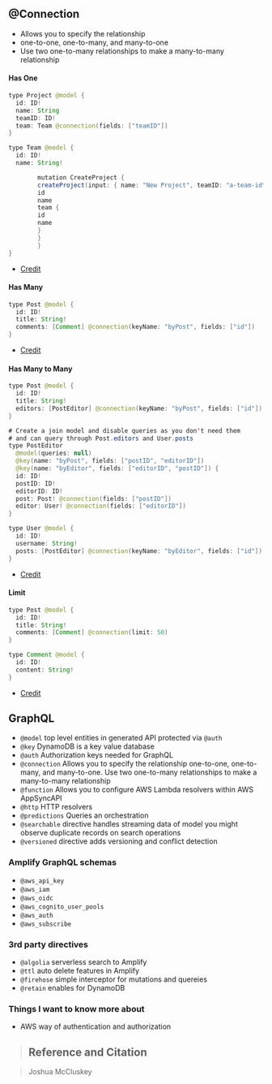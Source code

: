 ## @Connection

- Allows you to specify the relationship
- one-to-one, one-to-many, and many-to-one
- Use two one-to-many relationships to make a many-to-many relationship

#### Has One

````Java
type Project @model {
  id: ID!
  name: String
  teamID: ID!
  team: Team @connection(fields: ["teamID"])
}

type Team @model {
  id: ID!
  name: String!

        mutation CreateProject {
        createProject(input: { name: "New Project", teamID: "a-team-id"}) {
        id
        name
        team {
        id
        name
        }
        }
        }
}
````
- [Credit](https://docs.amplify.aws/cli-legacy/graphql-transformer/directives/#connection)

#### Has Many


````Java
type Post @model {
  id: ID!
  title: String!
  comments: [Comment] @connection(keyName: "byPost", fields: ["id"])
}


````
- [Credit](https://docs.amplify.aws/cli-legacy/graphql-transformer/directives/#connection)

#### Has Many to Many

````Java
type Post @model {
  id: ID!
  title: String!
  editors: [PostEditor] @connection(keyName: "byPost", fields: ["id"])
}

# Create a join model and disable queries as you don't need them
# and can query through Post.editors and User.posts
type PostEditor
  @model(queries: null)
  @key(name: "byPost", fields: ["postID", "editorID"])
  @key(name: "byEditor", fields: ["editorID", "postID"]) {
  id: ID!
  postID: ID!
  editorID: ID!
  post: Post! @connection(fields: ["postID"])
  editor: User! @connection(fields: ["editorID"])
}

type User @model {
  id: ID!
  username: String!
  posts: [PostEditor] @connection(keyName: "byEditor", fields: ["id"])
}
````
- [Credit](https://docs.amplify.aws/cli-legacy/graphql-transformer/directives/#connection)

#### Limit

````Java
type Post @model {
  id: ID!
  title: String!
  comments: [Comment] @connection(limit: 50)
}

type Comment @model {
  id: ID!
  content: String!
}
````
- [Credit](https://docs.amplify.aws/cli-legacy/graphql-transformer/directives/#connection)



## GraphQL

- `@model` top level entities in generated API protected via `@auth`
- `@key` DynamoDB is a key value database
- `@auth` Authorization keys needed for GraphQL
- `@connection` Allows you to specify the relationship one-to-one, one-to-many, and many-to-one. Use two one-to-many relationships to make a many-to-many relationship
- `@function` Allows you to configure AWS Lambda resolvers within AWS AppSyncAPI
- `@http` HTTP resolvers 
- `@predictions` Queries an orchestration 
- `@searchable` directive handles streaming data of model you might observe duplicate records on search operations
- `@versioned` directive adds versioning and conflict detection


### Amplify GraphQL schemas

- `@aws_api_key`
- `@aws_iam`
- `@aws_oidc`
- `@aws_cognito_user_pools`
- `@aws_auth`
- `@aws_subscribe`

### 3rd party directives

- `@algolia` serverless search to Amplify
- `@ttl` auto delete features in Amplify
- `@firehose` simple interceptor for mutations and quereies
- `@retain` enables for DynamoDB

### Things I want to know more about

- AWS way of authentication and authorization



> ## Reference and Citation

> Joshua McCluskey